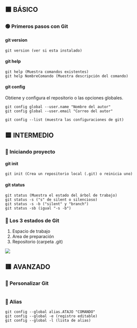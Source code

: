 ## :green_square: BÁSICO
### :green_circle: Primeros pasos con Git
#### git version
~~~
git version (ver si esta instalado)
~~~
#### git help 
~~~
git help (Muestra comandos existentes)
git help NombreComando (Muestra descripción del comando)
~~~
#### git config 
Obtiene y configura el repositorio o las opciones globales.
~~~
git config global --user.name "Nombre del autor"
git config global --user.email "Correo del autor"
~~~
~~~
git config --list (muestra las configuraciones de git)
~~~



## :blue_square: INTERMEDIO
### :large_blue_circle: Iniciando proyecto
#### git init
~~~
git init (Crea un repositorio local (.git) o reinicia uno)
~~~
#### git status
~~~
git status (Muestra el estado del árbol de trabajo)
git status -s ("s" de silent o silencioso)
git status -s -b ("silent" y "branch")
git status -sb (igual "-s -b")
~~~
### :large_blue_circle: Los 3 estados de Git
1. Espacio de trabajo
2. Area de preparación
3. Repositorio (carpeta .git)

![](https://i.ibb.co/16LXjLM/3estados.png)


## :red_square: AVANZADO
### :red_circle: Personalizar Git
~~~
~~~
### :red_circle: Alias
~~~
git config --global alias.ATAJO "COMANDO"
git config --global -e (registro editable)
git config --global -l (lista de alias)
~~~